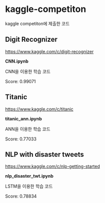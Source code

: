 # kaggle-competiton

kaggle competiton에 제출한 코드



## Digit Recognizer

https://www.kaggle.com/c/digit-recognizer



**CNN.ipynb** 

CNN을 이용한 학습 코드

Score: 0.99071



## Titanic

https://www.kaggle.com/c/titanic



**titanic_ann.ipynb**

ANN을 이용한 학습 코드

Score: 0.77033



## NLP with disaster tweets

https://www.kaggle.com/c/nlp-getting-started



**nlp_disaster_twt.ipynb**

LSTM을 이용한 학습 코드

Score: 0.78834

